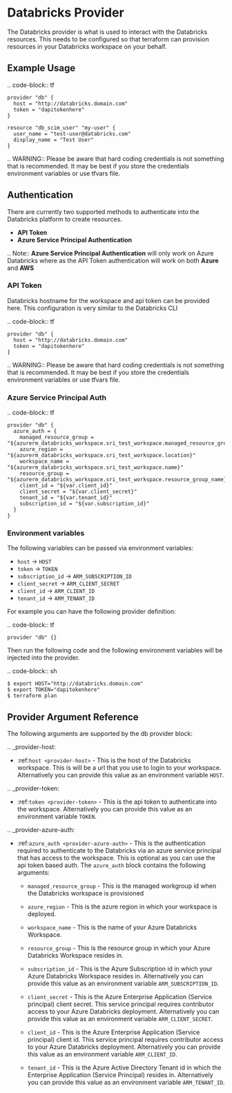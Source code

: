 # Databricks Provider

The Databricks provider is what is used to interact with the Databricks resources. This needs to be configured so that 
terraform can provision resources in your Databricks workspace on your behalf.  

## Example Usage

.. code-block:: tf
    
    provider "db" {
      host = "http://databricks.domain.com"
      token = "dapitokenhere"
    }
    
    resource "db_scim_user" "my-user" {
      user_name = "test-user@databricks.com"
      display_name = "Test User"
    }

.. WARNING:: Please be aware that hard coding credentials is not something that is recommended.
             It may be best if you store the credentials environment variables or use tfvars file.

## Authentication

There are currently two supported methods to authenticate into the Databricks platform to create resources.

* **API Token** 
* **Azure Service Principal Authentication** 

.. Note:: **Azure Service Principal Authentication** will only work on Azure Databricks where as the API Token
          authentication will work on both **Azure** and **AWS**

### API Token

Databricks hostname for the workspace and api token can be provided here. This configuration is very similar to the 
Databricks CLI

.. code-block:: tf

    provider "db" {
      host = "http://databricks.domain.com"
      token = "dapitokenhere"
    }

.. WARNING:: Please be aware that hard coding credentials is not something that is recommended.
             It may be best if you store the credentials environment variables or use tfvars file.


### Azure Service Principal Auth

.. code-block:: tf

    provider "db" {
      azure_auth = {
        managed_resource_group = "${azurerm_databricks_workspace.sri_test_workspace.managed_resource_group_name}"
        azure_region = "${azurerm_databricks_workspace.sri_test_workspace.location}"
        workspace_name = "${azurerm_databricks_workspace.sri_test_workspace.name}"
        resource_group = "${azurerm_databricks_workspace.sri_test_workspace.resource_group_name}"
        client_id = "${var.client_id}"
        client_secret = "${var.client_secret}"
        tenant_id = "${var.tenant_id}"
        subscription_id = "${var.subscription_id}"
      }
    }

### Environment variables

The following variables can be passed via environment variables:

* `host` → `HOST`
* `token` → `TOKEN`
* `subscription_id` → `ARM_SUBSCRIPTION_ID`
* `client_secret` → `ARM_CLIENT_SECRET`
* `client_id` → `ARM_CLIENT_ID`
* `tenant_id` → `ARM_TENANT_ID`

For example you can have the following provider definition:

.. code-block:: tf

    provider "db" {}

Then run the following code and the following environment variables will be injected into the provider.    

.. code-block:: sh

    $ export HOST="http://databricks.domain.com"
    $ export TOKEN="dapitokenhere"
    $ terraform plan

## Provider Argument Reference

The following arguments are supported by the db provider block:

.. _provider-host:
* :ref:`host <provider-host>` - This is the host of the Databricks workspace. This is will be a url that you use to login to your workspace. 
Alternatively you can provide this value as an environment variable `HOST`.

.. _provider-token:
* :ref:`token <provider-token>` - This is the api token to authenticate into the workspace. Alternatively you can provide this value as an 
environment variable `TOKEN`. 

.. _provider-azure-auth:
* :ref:`azure_auth <provider-azure-auth>` - This is the authentication required to authenticate to the Databricks via an azure service principal 
that has access to the workspace. This is optional as you can use the api token based auth. The `azure_auth` block 
contains the following arguments:
    
    * `managed_resource_group` - This is the managed workgroup id when the Databricks workspace is provisioned
    
    * `azure_region` - This is the azure region in which your workspace is deployed.
    
    * `workspace_name` - This is the name of your Azure Databricks Workspace.
    
    * `resource_group` - This is the resource group in which your Azure Databricks Workspace resides in.
    
    * `subscription_id` - This is the Azure Subscription id in which your Azure Databricks Workspace resides in. 
    Alternatively you can provide this value as an environment variable `ARM_SUBSCRIPTION_ID`.
                                                                                  
    * `client_secret` - This is the Azure Enterprise Application (Service principal) client secret. This service 
    principal requires contributor access to your Azure Databricks deployment. Alternatively you can provide this 
    value as an environment variable `ARM_CLIENT_SECRET`.  
    
    * `client_id` - This is the Azure Enterprise Application (Service principal) client id. This service principal 
    requires contributor access to your Azure Databricks deployment. Alternatively you can provide this value as an 
    environment variable `ARM_CLIENT_ID`.  
    
    * `tenant_id` - This is the Azure Active Directory Tenant id in which the Enterprise Application (Service Principal) 
    resides in. Alternatively you can provide this value as an environment variable `ARM_TENANT_ID`.  
